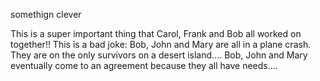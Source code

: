 
somethign clever


This is a super important thing that Carol, Frank and Bob all worked on together!!
This is a bad joke: Bob, John and Mary are all in a plane crash. They are on the only survivors on a desert island....
Bob, John and Mary eventually come to an agreement because they all have needs....


